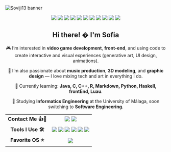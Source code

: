 

![Soviji13 banner](https://capsule-render.vercel.app/api?type=venom&height=200&color=0:64d8c3,100:40a070&text=Soviji13&textBg=false&fontColor=e0ffff&animation=fadeIn&desc=Sofia%20Si%20Villalba%20Jimenez&reversal=false&descSize=20&descAlignY=80)

<div align="center">
	<img src="https://img.shields.io/badge/C++-00599C?style=for-the-badge&logo=c%2b%2b&logoColor=white"/>
	<img src="https://img.shields.io/badge/C-222222?style=for-the-badge&logo=c&logoColor=white"/>
	<img src="https://img.shields.io/badge/java-%23ED8B00.svg?style=for-the-badge&logo=openjdk&logoColor=white"/>
	<img src="https://img.shields.io/badge/JavaScript-F7DF1E?style=for-the-badge&logo=javascript&logoColor=222222"/>
	<img src="https://img.shields.io/badge/CSS-8a2be2?style=for-the-badge&logo=css&logoColor=white"/>
	<img src="https://img.shields.io/badge/HTML-E34F26?style=for-the-badge&logo=html5&logoColor=white"/>
	<img src="https://img.shields.io/badge/R-276DC3?style=for-the-badge&logo=r&logoColor=white"/>
	<img src="https://img.shields.io/badge/SQL-2e8b57?style=for-the-badge&logo=postgresql&logoColor=white"/>
	<img src="https://img.shields.io/badge/Assembly-6E4C13?style=for-the-badge&logo=arm&logoColor=white"/>
	<img src="https://img.shields.io/badge/Python-3776AB?style=for-the-badge&logo=python&logoColor=ffd43b"/>
	<img src="https://img.shields.io/badge/lua-%232C2D72.svg?style=for-the-badge&logo=lua&logoColor=white">
</div>


<div align="center">
    <h2>Hi there! � I'm Sofia</h2>
    <p>🎮 I’m interested in <b>video game development</b>, <b>front-end</b>, and using code to create interactive and visual experiences (generative art, UI design, animations).</p>
    <p>🎵 I’m also passionate about <b>music production</b>, <b>3D modeling</b>, and <b>graphic design</b> — I love mixing tech and art in everything I do.</p>
    <p>🌱 Currently learning: <b>Java, C, C++, R, Markdown, Python, Haskell, frontEnd, Luau</b>.</p>
    <p>📖 Studying <b>Informatics Engineering</b> at the University of Málaga, soon switching to <b>Software Engineering</b>.</p>
</div>


<div align="center">
    <table align="center">
        <tr>
            <td align="center"><b>Contact Me 👍🤠</b></td>
            <td align="center">
                <a href="mailto:sofiasivillalbajimenez@gmail.com"><img src="https://img.shields.io/badge/sofiasivillalbajimenez@gmail.com-D14836?style=for-the-badge&logo=gmail&logoColor=white"/></a>
                <a href="https://www.linkedin.com/in/sofía-villalba-jiménez-ab4453353/" target="_blank"><img src="https://img.shields.io/badge/LinkedIn-0A66C2?style=for-the-badge&logo=linkedin&logoColor=white"/></a>
            </td>
        </tr>
        <tr>
            <td align="center"><b>Tools I Use 🛠️</b></td>
            <td align="center">
                <img src="https://img.shields.io/badge/Visual%20Studio%20Code-0078d7.svg?style=for-the-badge&logo=visual-studio-code&logoColor=white"/>
                <img src="https://img.shields.io/badge/RStudio-4285F4?style=for-the-badge&logo=rstudio&logoColor=white"/>
                <img src="https://img.shields.io/badge/IntelliJIDEA-000000.svg?style=for-the-badge&logo=intellij-idea&logoColor=white"/>
                <img src="https://img.shields.io/badge/Eclipse-FE7A16.svg?style=for-the-badge&logo=Eclipse&logoColor=white"/>
                <img src="https://img.shields.io/badge/Aseprite-FFFFFF?style=for-the-badge&logo=Aseprite&logoColor=#7D929E"/>
                <img src="https://img.shields.io/badge/Roblox studio-%232C2D72.svg?style=for-the-badge&logo=lua&logoColor=white">
            </td>
        </tr>
        <tr>
            <td align="center"><b>Favorite OS ⭐️</b></td>
            <td align="center">
                <img src="https://img.shields.io/badge/macOS-000000?style=for-the-badge&logo=apple&logoColor=white"/>
            </td>
        </tr>
            </td>
        </tr>
    </table>
</div>


<!---
Soviji13/Soviji13 is a ✨ special ✨ repository because its `README.md` (this file) appears on your GitHub profile.
You can click the Preview link to take a look at your changes.
--->
